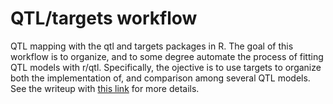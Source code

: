 # QTL/targets workflow 
QTL mapping with the qtl and targets packages in R. The goal of this workflow is to organize, and to some degree automate the process of fitting QTL models with r/qtl. Specifically, the ojective is to use targets to organize both the implementation of, and comparison among several QTL models. See the writeup with [this link](https://jhgille2.github.io/QTL_targets_workflow/AnalysisWriteup.html) for more details. 
